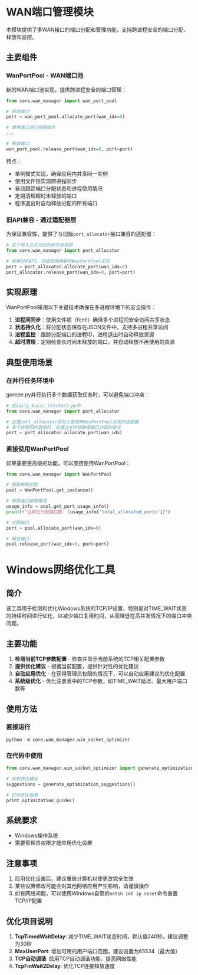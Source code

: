 # WAN端口管理模块

本模块提供了多WAN接口的端口分配和管理功能，支持跨进程安全的端口分配、释放和监控。

## 主要组件

### WanPortPool - WAN端口池

新的WAN端口池实现，提供跨进程安全的端口管理：

```python
from core.wan_manager import wan_port_pool

# 获取端口
port = wan_port_pool.allocate_port(wan_idx=0)

# 使用端口进行网络操作
...

# 释放端口
wan_port_pool.release_port(wan_idx=0, port=port)
```

特点：
- 单例模式实现，确保应用内共享同一实例
- 使用文件锁实现跨进程同步
- 自动跟踪端口分配状态和进程使用情况
- 定期清理超时未释放的端口
- 程序退出时自动释放分配的所有端口

### 旧API兼容 - 通过适配器层

为保证兼容性，提供了与旧版`port_allocator`接口兼容的适配器：

```python
# 这个导入方式与旧代码完全相同
from core.wan_manager import port_allocator

# 使用旧的API，但底层使用新的WanPortPool实现
port = port_allocator.allocate_port(wan_idx=0)
port_allocator.release_port(wan_idx=0, port=port)
```

## 实现原理

WanPortPool采用以下关键技术确保在多进程环境下的安全操作：

1. **进程间同步**：使用文件锁（fcntl）确保多个进程间安全访问共享状态
2. **状态持久化**：将分配状态保存在JSON文件中，支持多进程共享访问
3. **进程监控**：跟踪分配端口的进程ID，进程退出时自动释放资源
4. **超时清理**：定期检查长时间未释放的端口，并自动释放不再使用的资源

## 典型使用场景

### 在并行任务环境中

gorepe.py并行执行多个数据获取任务时，可以避免端口冲突：

```python
# 在daily_basic_fetcher2.py中
from core.wan_manager import port_allocator

# 这里port_allocator实际上是使用WanPortPool实现的适配器
# 多个进程同时调用时，会通过文件锁确保端口分配的安全
port = port_allocator.allocate_port(wan_idx)
```

### 直接使用WanPortPool

如果需要更高级的功能，可以直接使用WanPortPool：

```python
from core.wan_manager import WanPortPool

# 获取单例实例
pool = WanPortPool.get_instance()

# 获取端口使用情况
usage_info = pool.get_port_usage_info()
print(f"当前已分配端口数: {usage_info['total_allocated_ports']}")

# 分配端口
port = pool.allocate_port(wan_idx=0)

# 释放端口
pool.release_port(wan_idx=0, port=port)
```

# Windows网络优化工具

## 简介

该工具用于检测和优化Windows系统的TCP/IP设置，特别是对TIME_WAIT状态的持续时间进行优化，以减少端口复用时间，从而降低在高并发情况下的端口冲突问题。

## 主要功能

1. **检测当前TCP参数配置** - 检查并显示当前系统的TCP相关配置参数
2. **提供优化建议** - 根据当前配置，提供针对性的优化建议
3. **自动应用优化** - 在获得管理员权限的情况下，可以自动应用建议的优化配置
4. **系统级优化** - 优化注册表中的TCP参数，如TIME_WAIT延迟、最大用户端口数等

## 使用方法

### 直接运行

```
python -m core.wan_manager.win_socket_optimizer
```

### 在代码中使用

```python
from core.wan_manager.win_socket_optimizer import generate_optimization_suggestions, print_optimization_guide

# 获取优化建议
suggestions = generate_optimization_suggestions()

# 打印优化指南
print_optimization_guide()
```

## 系统要求

- Windows操作系统
- 需要管理员权限才能应用优化设置

## 注意事项

1. 应用优化设置后，建议重启计算机以使更改完全生效
2. 某些设置修改可能会对其他网络应用产生影响，请谨慎操作
3. 如有网络问题，可以使用Windows自带的`netsh int ip reset`命令重置TCP/IP配置

## 优化项目说明

1. **TcpTimedWaitDelay**: 减少TIME_WAIT状态时间，默认值240秒，建议调整为30秒
2. **MaxUserPort**: 增加可用的用户端口范围，建议设置为65534（最大值）
3. **TCP自动调谐**: 启用TCP自动调谐功能，提高网络性能
4. **TcpFinWait2Delay**: 优化TCP连接释放速度 